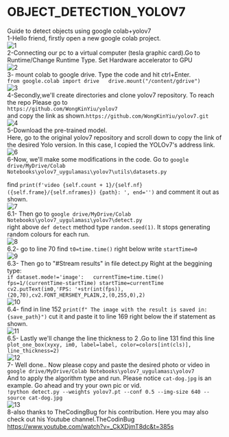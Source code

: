 # OBJECT_DETECTION_YOLOV7
Guide to detect objects using google colab+yolov7  
1-Hello friend, firstly open a new google colab project.  
![1](https://github.com/iamselimyildiz/OBJECT_DETECTION_YOLOV7/assets/94224409/ed336663-cd77-4904-b401-8fec2591aa40)  
2-Connecting our pc to a virtual computer (tesla graphic card).Go to Runtime/Change Runtime Type. Set Hardware accelerator to GPU  
![2](https://github.com/iamselimyildiz/OBJECT_DETECTION_YOLOV7/assets/94224409/43d193c1-4466-4a45-a966-3ea6ab9a7220)  
3- mount colab to google drive. Type the code and hit ctrl+Enter.  
`from google.colab import drive  
drive.mount("/content/gdrive")  
`  
![3](https://github.com/iamselimyildiz/OBJECT_DETECTION_YOLOV7/assets/94224409/d82e8864-a6ba-470d-b198-3382a6ba4b3d)  
4-Secondly,we'll create directories and clone  yolov7 repository. To reach the repo Please go to  
`https://github.com/WongKinYiu/yolov7`  
and copy the link as shown.`https://github.com/WongKinYiu/yolov7.git`  
![4](https://github.com/iamselimyildiz/OBJECT_DETECTION_YOLOV7/assets/94224409/5902cc5c-15d7-43cb-ae94-e5a8ba27ac12)  
5-Download the pre-trained model.   
Here, go to the original yolov7 repository and scroll down to copy the link of the desired Yolo version. In this case, I copied the YOLOv7's address link.  
![6](https://github.com/iamselimyildiz/OBJECT_DETECTION_YOLOV7/assets/94224409/767c8778-fbaf-4730-b0c2-3857a89c7b2b)  
6-Now, we'll make some modifications in the code.  Go to `google drive/MyDrive/Colab Notebooks\yolov7_uygulaması\yolov7\utils\datasets.py`  

find `print(f'video {self.count + 1}/{self.nf} ({self.frame}/{self.nframes}) {path}: ', end='')` and comment it out as shown.  
![7](https://github.com/iamselimyildiz/OBJECT_DETECTION_YOLOV7/assets/94224409/9dc43e16-c076-44ed-b1c0-c4d14d12c255)  
6.1- Then go to `google drive/MyDrive/Colab Notebooks\yolov7_uygulaması\yolov7\detect.py`  
right above `def detect` method type `random.seed(1)`. It stops generating random colours for each run.  
![8](https://github.com/iamselimyildiz/OBJECT_DETECTION_YOLOV7/assets/94224409/f174847a-fae7-459f-94a5-edb286675c9a)  
6.2- go to line 70 find `t0=time.time()` right below write `startTime=0  `  
![9](https://github.com/iamselimyildiz/OBJECT_DETECTION_YOLOV7/assets/94224409/600e9985-9f6f-4ff4-94d9-1d542296c866)  
6.3- Then go to "#Stream results" in file detect.py Right at the beggining type:    
      `if dataset.mode!='image':  
              currentTime=time.time()
              fps=1/(currentTime-startTime)
              startTime=currentTime
              cv2.putText(im0,'FPS: '+str(int(fps)),(20,70),cv2.FONT_HERSHEY_PLAIN,2,(0,255,0),2)`  
![10](https://github.com/iamselimyildiz/OBJECT_DETECTION_YOLOV7/assets/94224409/a4f3359c-9457-471b-a15d-a5c50b0ae853)  
6.4- find in line 152 `print(f" The image with the result is saved in: {save_path}")` cut it and paste it to line 169 right below the if statement as shown.    
![11](https://github.com/iamselimyildiz/OBJECT_DETECTION_YOLOV7/assets/94224409/faa3cd3c-7329-48ad-be41-af1f1e4a5cca)  
6.5- Lastly we'll change the line thickness to 2 .Go to line 131 find this line  
`plot_one_box(xyxy, im0, label=label, color=colors[int(cls)], line_thickness=2)`    
![12](https://github.com/iamselimyildiz/OBJECT_DETECTION_YOLOV7/assets/94224409/8f3d92bf-80b0-4dc4-9271-bf7441d09b8a)  
7- Well done.. Now please copy and paste the desired photo or video  in `google drive/MyDrive/Colab Notebooks\yolov7_uygulaması\yolov7`    
And to apply the algorithm type and run. Please notice `cat-dog.jpg` is an example. Go ahead and try your own pic or vid.  
`!python detect.py --weights yolov7.pt --conf 0.5 --img-size 640 --source cat-dog.jpg`  
![13](https://github.com/iamselimyildiz/OBJECT_DETECTION_YOLOV7/assets/94224409/6cefe305-fdc9-478b-b0ca-77c2d94c66f0)  
8-also thanks to TheCodingBug for his contribution. Here you may also check out his Youtube channel.TheCodinBug  
https://www.youtube.com/watch?v=_CkXDjmT8dc&t=385s  












